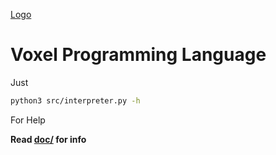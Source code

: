 [Logo](https://github.com/UnityTheCoder/Voxel/blob/main/assets/logo.png?raw=true)
# Voxel Programming Language

Just 
```bash
python3 src/interpreter.py -h
```
For Help


**Read [doc/](https://github.com/UnityTheCoder/Voxel/tree/main/doc) for info**
